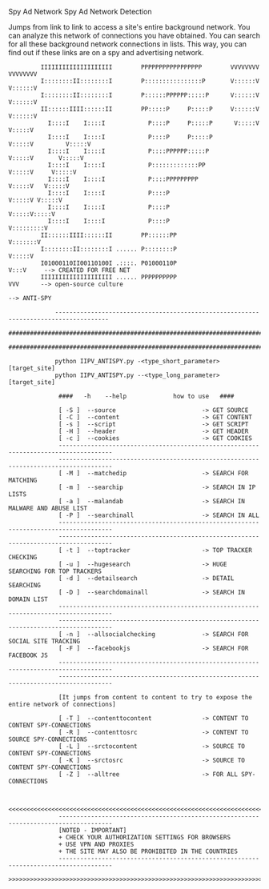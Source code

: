 Spy Ad Network
Spy Ad Network Detection

Jumps from link to link to access a site's entire background network. You can analyze this network of connections you have obtained.
You can search for all these background network connections in lists. This way, you can find out if these links are on a spy and advertising network.

      
                  
             IIIIIIIIIIIIIIIIIIII        PPPPPPPPPPPPPPPPP        VVVVVVVV           VVVVVVVV
             I::::::::II::::::::I        P::::::::::::::::P       V::::::V           V::::::V
             I::::::::II::::::::I        P::::::PPPPPP:::::P      V::::::V           V::::::V
             II::::::IIII::::::II        PP:::::P     P:::::P     V::::::V           V::::::V
               I::::I    I::::I            P::::P     P:::::P      V:::::V           V:::::V 
               I::::I    I::::I            P::::P     P:::::P       V:::::V         V:::::V  
               I::::I    I::::I            P::::PPPPPP:::::P         V:::::V       V:::::V   
               I::::I    I::::I            P:::::::::::::PP           V:::::V     V:::::V    
               I::::I    I::::I            P::::PPPPPPPPP              V:::::V   V:::::V     
               I::::I    I::::I            P::::P                       V:::::V V:::::V      
               I::::I    I::::I            P::::P                        V:::::V:::::V       
               I::::I    I::::I            P::::P                         V:::::::::V        
             II::::::IIII::::::II        PP::::::PP                        V:::::::V         
             I::::::::II::::::::I ...... P::::::::P                         V:::::V          
             I01000110II00110100I .::::. P01000110P                          V:::V     --> CREATED FOR FREE NET
             IIIIIIIIIIIIIIIIIIII ...... PPPPPPPPPP                           VVV      --> open-source culture
                                                                                       --> ANTI-SPY
                  
                 -------------------------------------------------------------------------------------
                 ############################################################################################################
                 ############################################################################################################
                  
                 python IIPV_ANTISPY.py -<type_short_parameter> [target_site]
                 python IIPV_ANTISPY.py --<type_long_parameter> [target_site]
                  
                  ####   -h    --help             how to use   ####
                  
                  [ -S ]  --source                        -> GET SOURCE
                  [ -C ]  --content                       -> GET CONTENT
                  [ -s ]  --script                        -> GET SCRIPT 
                  [ -H ]  --header                        -> GET HEADER
                  [ -c ]  --cookies                       -> GET COOKIES
                  -------------------------------------------------------------------------------------
                  -------------------------------------------------------------------------------------
                  [ -M ]  --matchedip                     -> SEARCH FOR MATCHING
                  [ -m ]  --searchip                      -> SEARCH IN IP LISTS
                  [ -a ]  --malandab                      -> SEARCH IN MALWARE AND ABUSE LIST 
                  [ -P ]  --searchinall                   -> SEARCH IN ALL
                  -------------------------------------------------------------------------------------
                  -------------------------------------------------------------------------------------
                  [ -t ]  --toptracker                    -> TOP TRACKER CHECKING
                  [ -u ]  --hugesearch                    -> HUGE SEARCHING FOR TOP TRACKERS
                  [ -d ]  --detailsearch                  -> DETAIL SEARCHING 
                  [ -D ]  --searchdomainall               -> SEARCH IN DOMAIN LIST
                  -------------------------------------------------------------------------------------
                  -------------------------------------------------------------------------------------
                  [ -n ]  --allsocialchecking             -> SEARCH FOR SOCIAL SITE TRACKING
                  [ -F ]  --facebookjs                    -> SEARCH FOR FACEBOOK JS
                  -------------------------------------------------------------------------------------
                  -------------------------------------------------------------------------------------
                  
                  [It jumps from content to content to try to expose the entire network of connections]
                  
                  [ -T ]  --contenttocontent              -> CONTENT TO CONTENT SPY-CONNECTIONS
                  [ -R ]  --contenttosrc                  -> CONTENT TO SOURCE SPY-CONNECTIONS
                  [ -L ]  --srctocontent                  -> SOURCE TO CONTENT SPY-CONNECTIONS
                  [ -K ]  --srctosrc                      -> SOURCE TO CONTENT SPY-CONNECTIONS
                  [ -Z ]  --alltree                       -> FOR ALL SPY-CONNECTIONS
                  
                  
                  <<<<<<<<<<<<<<<<<<<<<<<<<<<<<<<<<<<<<<<<<<<<<<<<<<<<<<<<<<<<<<<<<<<<<<<<<<<<<<<<<<<<<
                  -------------------------------------------------------------------------------------
                  [NOTED - IMPORTANT]
                  + CHECK YOUR AUTHORIZATION SETTINGS FOR BROWSERS
                  + USE VPN AND PROXIES
                  + THE SITE MAY ALSO BE PROHIBITED IN THE COUNTRIES
                  -------------------------------------------------------------------------------------
                  >>>>>>>>>>>>>>>>>>>>>>>>>>>>>>>>>>>>>>>>>>>>>>>>>>>>>>>>>>>>>>>>>>>>>>>>>>>>>>>>>>>>>
                  
                  
